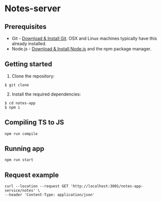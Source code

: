 # Notes-server

## Prerequisites

- Git - [Download & Install Git](https://git-scm.com/downloads). OSX and Linux machines typically have this already installed.
- Node.js - [Download & Install Node.js](https://nodejs.org/en/download/) and the npm package manager.

## Getting started

1. Clone the repository:

```
$ git clone
```

2. Install the required dependencies:

```
$ cd notes-app
$ npm i
```

## Compiling TS to JS

```
npm run compile
```

## Running app

```
npm run start
```

## Request example
```curl
curl --location --request GET 'http://localhost:3001/notes-app-service/notes' \
--header 'Content-Type: application/json'
```

